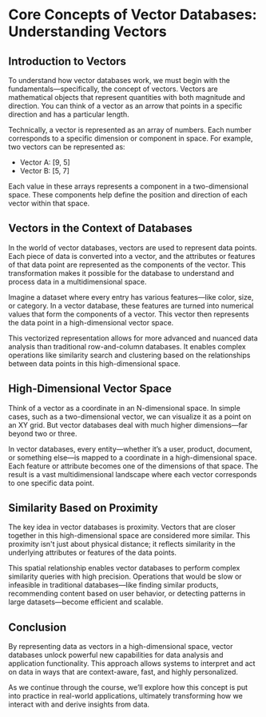 # Core Concepts of Vector Databases: Understanding Vectors

## Introduction to Vectors

To understand how vector databases work, we must begin with the fundamentals—specifically, the concept of vectors. Vectors are mathematical objects that represent quantities with both magnitude and direction. You can think of a vector as an arrow that points in a specific direction and has a particular length.

Technically, a vector is represented as an array of numbers. Each number corresponds to a specific dimension or component in space. For example, two vectors can be represented as:

- Vector A: [9, 5]  
- Vector B: [5, 7]  

Each value in these arrays represents a component in a two-dimensional space. These components help define the position and direction of each vector within that space.

## Vectors in the Context of Databases

In the world of vector databases, vectors are used to represent data points. Each piece of data is converted into a vector, and the attributes or features of that data point are represented as the components of the vector. This transformation makes it possible for the database to understand and process data in a multidimensional space.

Imagine a dataset where every entry has various features—like color, size, or category. In a vector database, these features are turned into numerical values that form the components of a vector. This vector then represents the data point in a high-dimensional vector space.

This vectorized representation allows for more advanced and nuanced data analysis than traditional row-and-column databases. It enables complex operations like similarity search and clustering based on the relationships between data points in this high-dimensional space.

## High-Dimensional Vector Space

Think of a vector as a coordinate in an N-dimensional space. In simple cases, such as a two-dimensional vector, we can visualize it as a point on an XY grid. But vector databases deal with much higher dimensions—far beyond two or three.

In vector databases, every entity—whether it’s a user, product, document, or something else—is mapped to a coordinate in a high-dimensional space. Each feature or attribute becomes one of the dimensions of that space. The result is a vast multidimensional landscape where each vector corresponds to one specific data point.

## Similarity Based on Proximity

The key idea in vector databases is proximity. Vectors that are closer together in this high-dimensional space are considered more similar. This proximity isn't just about physical distance; it reflects similarity in the underlying attributes or features of the data points.

This spatial relationship enables vector databases to perform complex similarity queries with high precision. Operations that would be slow or infeasible in traditional databases—like finding similar products, recommending content based on user behavior, or detecting patterns in large datasets—become efficient and scalable.

## Conclusion

By representing data as vectors in a high-dimensional space, vector databases unlock powerful new capabilities for data analysis and application functionality. This approach allows systems to interpret and act on data in ways that are context-aware, fast, and highly personalized.

As we continue through the course, we’ll explore how this concept is put into practice in real-world applications, ultimately transforming how we interact with and derive insights from data.
